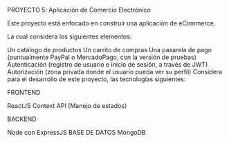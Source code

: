 PROYECTO 5: Aplicación de Comercio Electrónico

Este proyecto está enfocado en construir una aplicación de eCommerce.

La cual considera los siguientes elementos:

Un catálogo de productos
Un carrito de compras
Una pasarela de pago (puntualmente PayPal o MercadoPago, con la versión de pruebas)
Autenticación (registro de usuario e inicio de sesión, a través de JWT)
Autorización (zona privada donde el usuario pueda ver su perfil)
Considera para el desarrollo de este proyecto, las tecnologías siguientes:

FRONTEND

ReactJS
Context API (Manejo de estados)

BACKEND

Node con ExpressJS
BASE DE DATOS
MongoDB

